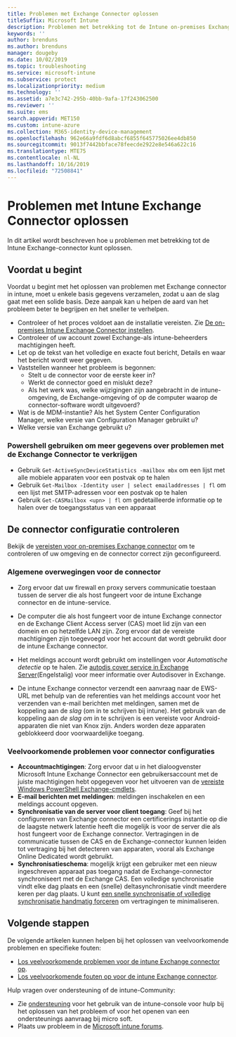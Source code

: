 ```yaml
---
title: Problemen met Exchange Connector oplossen
titleSuffix: Microsoft Intune
description: Problemen met betrekking tot de Intune on-premises Exchange-connector oplossen.
keywords: ''
author: brenduns
ms.author: brenduns
manager: dougeby
ms.date: 10/02/2019
ms.topic: troubleshooting
ms.service: microsoft-intune
ms.subservice: protect
ms.localizationpriority: medium
ms.technology: ''
ms.assetid: a7e3c742-295b-40bb-9afa-17f243062500
ms.reviewer: ''
ms.suite: ems
search.appverid: MET150
ms.custom: intune-azure
ms.collection: M365-identity-device-management
ms.openlocfilehash: 962e66a9fdf6d8abcf6855f645775026ee4db850
ms.sourcegitcommit: 9013f7442bbface78feecde2922e8e546a622c16
ms.translationtype: MTE75
ms.contentlocale: nl-NL
ms.lasthandoff: 10/16/2019
ms.locfileid: "72508841"
---
```

# <a name="troubleshoot-the-intune-exchange-connector"></a>Problemen met Intune Exchange Connector oplossen

In dit artikel wordt beschreven hoe u problemen met betrekking tot de Intune Exchange-connector kunt oplossen.

## <a name="before-you-start"></a>Voordat u begint

Voordat u begint met het oplossen van problemen met Exchange connector in intune, moet u enkele basis gegevens verzamelen, zodat u aan de slag gaat met een solide basis. Deze aanpak kan u helpen de aard van het probleem beter te begrijpen en het sneller te verhelpen.

- Controleer of het proces voldoet aan de installatie vereisten. Zie [De on-premises Intune Exchange Connector instellen](exchange-connector-install.md).
- Controleer of uw account zowel Exchange-als intune-beheerders machtigingen heeft.
- Let op de tekst van het volledige en exacte fout bericht, Details en waar het bericht wordt weer gegeven.
- Vaststellen wanneer het probleem is begonnen: 
  - Stelt u de connector voor de eerste keer in? 
  - Werkt de connector goed en mislukt deze?
  - Als het werk was, welke wijzigingen zijn aangebracht in de intune-omgeving, de Exchange-omgeving of op de computer waarop de connector-software wordt uitgevoerd?
- Wat is de MDM-instantie? Als het System Center Configuration Manager, welke versie van Configuration Manager gebruikt u?
- Welke versie van Exchange gebruikt u?

### <a name="use-powershell-to-get-more-data-on-exchange-connector-issues"></a>Powershell gebruiken om meer gegevens over problemen met de Exchange Connector te verkrijgen

- Gebruik `Get-ActiveSyncDeviceStatistics -mailbox mbx` om een lijst met alle mobiele apparaten voor een postvak op te halen
- Gebruik `Get-Mailbox -Identity user | select emailaddresses | fl` om een lijst met SMTP-adressen voor een postvak op te halen
- Gebruik `Get-CASMailbox <upn> | fl` om gedetailleerde informatie op te halen over de toegangsstatus van een apparaat

## <a name="review-the-connector-configuration"></a>De connector configuratie controleren

Bekijk de [vereisten voor on-premises Exchange connector](exchange-connector-install.md#intune-exchange-connector-requirements) om te controleren of uw omgeving en de connector correct zijn geconfigureerd. 

### <a name="general-considerations-for-the-connector"></a>Algemene overwegingen voor de connector

- Zorg ervoor dat uw firewall en proxy servers communicatie toestaan tussen de server die als host fungeert voor de intune Exchange connector en de intune-service.

- De computer die als host fungeert voor de intune Exchange connector en de Exchange Client Access server (CAS) moet lid zijn van een domein en op hetzelfde LAN zijn. Zorg ervoor dat de vereiste machtigingen zijn toegevoegd voor het account dat wordt gebruikt door de intune Exchange connector.

- Het meldings account wordt gebruikt om instellingen voor *Automatische detectie* op te halen. Zie [autodis cover service in Exchange Server](https://docs.microsoft.com/exchange/architecture/client-access/autodiscover?view=exchserver-2016)(Engelstalig) voor meer informatie over Autodisover in Exchange.

- De intune Exchange connector verzendt een aanvraag naar de EWS-URL met behulp van de referenties van het meldings account voor het verzenden van e-mail berichten met meldingen, samen met de koppeling aan de *slag* (om in te schrijven bij intune). Het gebruik van de koppeling aan *de slag om* in te schrijven is een vereiste voor Android-apparaten die niet van Knox zijn. Anders worden deze apparaten geblokkeerd door voorwaardelijke toegang.

### <a name="common-issues-for-connector-configurations"></a>Veelvoorkomende problemen voor connector configuraties

- **Accountmachtigingen**: Zorg ervoor dat u in het dialoogvenster Microsoft Intune Exchange Connector een gebruikersaccount met de juiste machtigingen hebt opgegeven voor het uitvoeren van de [vereiste Windows PowerShell Exchange-cmdlets](exchange-connector-install.md#exchange-cmdlet-requirements).
- **E-mail berichten met meldingen**: meldingen inschakelen en een meldings account opgeven.
- **Synchronisatie van de server voor client toegang**: Geef bij het configureren van Exchange connector een certificerings instantie op die de laagste netwerk latentie heeft die mogelijk is voor de server die als host fungeert voor de Exchange connector. Vertragingen in de communicatie tussen de CAS en de Exchange-connector kunnen leiden tot vertraging bij het detecteren van apparaten, vooral als Exchange Online Dedicated wordt gebruikt.
- **Synchronisatieschema**: mogelijk krijgt een gebruiker met een nieuw ingeschreven apparaat pas toegang nadat de Exchange-connector synchroniseert met de Exchange CAS. Een volledige synchronisatie vindt elke dag plaats en een (snelle) deltasynchronisatie vindt meerdere keren per dag plaats. U kunt [een snelle synchronisatie of volledige synchronisatie handmatig forceren](exchange-connector-install.md#manually-force-a-quick-sync-or-full-sync) om vertragingen te minimaliseren.

## <a name="next-steps"></a>Volgende stappen
De volgende artikelen kunnen helpen bij het oplossen van veelvoorkomende problemen en specifieke fouten:

- [Los veelvoorkomende problemen voor de intune Exchange connector op](troubleshoot-exchange-connector-common-problems.md).
- [Los veelvoorkomende fouten op voor de intune Exchange connector](troubleshoot-exchange-connector-common-errors.md).

Hulp vragen over ondersteuning of de intune-Community:

- Zie [ondersteuning](../fundamentals/get-support.md) voor het gebruik van de intune-console voor hulp bij het oplossen van het probleem of voor het openen van een ondersteunings aanvraag bij micro soft. 
- Plaats uw probleem in de [Microsoft intune forums](https://social.technet.microsoft.com/Forums/en-US/home?forum=microsoftintuneprod).  
